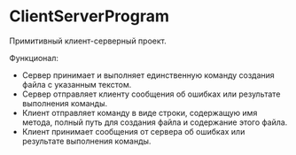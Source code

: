 # ClientServerProgram
Примитивный клиент-серверный проект.

Функционал:
- Сервер принимает и выполняет единственную команду создания файла с указанным текстом.
- Сервер отправляет клиенту сообщения об ошибках или результате выполнения команды.
- Клиент отправляет команду в виде строки, содержащую имя метода, полный путь для создания файла и содержание этого файла.
- Клиент принимает сообщения от сервера об ошибках или результате выполнения команды.
